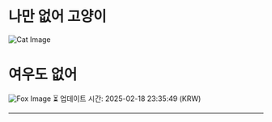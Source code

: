 
# 나만 없어 고양이

![Cat Image](https://cdn2.thecatapi.com/images/bmd.jpg)

# 여우도 없어
![Fox Image](https://randomfox.ca/images/76.jpg)
⏳ 업데이트 시간: 2025-02-18 23:35:49 (KRW)

---
